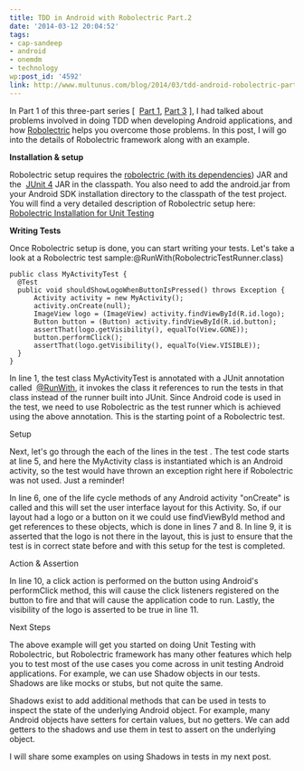 ```yaml
---
title: TDD in Android with Robolectric Part.2
date: '2014-03-12 20:04:52'
tags:
- cap-sandeep
- android
- onemdm
- technology
wp:post_id: '4592'
link: http://www.multunus.com/blog/2014/03/tdd-android-robolectric-part-2/
---
```


In Part 1 of this three-part series [ 
[Part 1](http://www.multunus.com/blog/2014/02/tdd-using-roboelectric/),
[Part 3](http://www.multunus.com/blog/2014/03/tdd-android-using-robolectric-part-3/) ], I had talked about problems involved in doing TDD when developing Android applications, and how
[Robolectric](http://robolectric.org/) helps you overcome those problems. In this post, I will go into the details of Robolectric framework along with an example.


**Installation & setup**

Robolectric setup requires the
[robolectric (with its dependencies](http://search.maven.org/#search%7Cga%7C1%7Cg%3A%22org.robolectric%22)) JAR and the 
[JUnit 4](http://sourceforge.net/projects/junit/files/junit/) JAR in the classpath. You also need to add the
android.jar from your Android SDK installation directory to the classpath of the test project. You will find a very detailed description of Robolectric setup here: 
[Robolectric Installation for Unit Testing](https://github.com/thecodepath/android_guides/wiki/Robolectric-Installation-for-Unit-Testing)


**Writing Tests**  


Once Robolectric setup is done, you can start writing your tests. Let's take a look at a Robolectric test sample:@RunWith(RobolectricTestRunner.class)

~~~
public class MyActivityTest {
  @Test
  public void shouldShowLogoWhenButtonIsPressed() throws Exception {
      Activity activity = new MyActivity();
      activity.onCreate(null);
      ImageView logo = (ImageView) activity.findViewById(R.id.logo);
      Button button = (Button) activity.findViewById(R.id.button);
      assertThat(logo.getVisibility(), equalTo(View.GONE));   
      button.performClick();
      assertThat(logo.getVisibility(), equalTo(View.VISIBLE));      
  }
}
~~~

In line 1, the test class MyActivityTest is annotated with a JUnit annotation called 
[@RunWith](http://junit.sourceforge.net/javadoc_40/org/junit/runner/RunWith.html), it invokes the class it references to run the tests in that class instead of the runner built into JUnit. Since Android code is used in the test, we need to use Robolectric as the test runner which is achieved using the above annotation. This is the starting point of a Robolectric test.


Setup


Next, let's go through the each of the lines in the test . The test code starts at line 5, and here the MyActivity class is instantiated which is an Android activity, so the test would have thrown an exception right here if Robolectric was not used. Just a reminder!


In line 6, one of the life cycle methods of any Android activity "onCreate" is called and this will set the user interface layout for this Activity. So, if our layout had a logo or a button on it we could use
findViewById method and get references to these objects, which is done in lines 7 and 8. In line 9, it is asserted that the logo is not there in the layout, this is just to ensure that the test is in correct state before and with this setup for the test is completed.


Action & Assertion


In line 10, a click action is performed on the button using Android's
performClick method, this will cause the click listeners registered on the button to fire and that will cause the application code to run. Lastly, the visibility of the logo is asserted to be true in line 11.


Next Steps

The above example will get you started on doing Unit Testing with Robolectric, but Robolectric framework has many other features which help you to test most of the use cases you come across in unit testing Android applications. For example, we can use
Shadow objects in our tests. Shadows are like mocks or stubs, but not quite the same.


Shadows exist to add additional methods that can be used in tests to inspect the state of the underlying Android object. For example, many Android objects have setters for certain values, but no getters. We can add getters to the shadows and use them in test to assert on the underlying object.

I will share some examples on using Shadows in tests in my next post.
